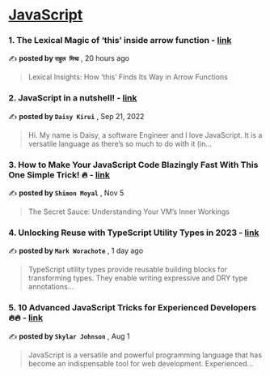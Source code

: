 
<h1><a href=https://medium.com/tag/javascript-development/recommended target="_blank" rel="noopener noreferrer">JavaScript</a></h1>
<h3>1. The Lexical Magic of ‘this’ inside arrow function - <a href=https://medium.com/@rahuulmiishra/the-lexical-magic-of-this-inside-arrow-function-004d3ba52d70?source=tag_recommended_feed---------0-84----------javascript_development----------5fa7ae5b_d6f8_461a_bd62_ba48df638ffa------- target="_blank" rel="noopener noreferrer">link</a></h3>

✍️ **posted by `राहुल मिश्रा`** <date> , 20 hours ago</date>

<blockquote>Lexical Insights: How ‘this’ Finds Its Way in Arrow Functions</blockquote>

<h3>2. JavaScript in a nutshell! - <a href=https://medium.com/@daisykirui/javascript-in-a-nutshell-669dab5b6e78?source=tag_recommended_feed---------1-107----------javascript_development----------5fa7ae5b_d6f8_461a_bd62_ba48df638ffa------- target="_blank" rel="noopener noreferrer">link</a></h3>

✍️ **posted by `Daisy Kirui`** <date> , Sep 21, 2022</date>

<blockquote>Hi. My name is Daisy, a software Engineer and I love JavaScript. It is a versatile language as there’s so much to do with it (in…</blockquote>

<h3>3. How to Make Your JavaScript Code Blazingly Fast With This One Simple Trick! 🔥 - <a href=https://medium.com/javascript-in-plain-english/how-to-make-your-javascript-code-blazingly-fast-with-this-one-simple-trick-92c53adbf1a1?source=tag_recommended_feed---------2-85----------javascript_development----------5fa7ae5b_d6f8_461a_bd62_ba48df638ffa------- target="_blank" rel="noopener noreferrer">link</a></h3>

✍️ **posted by `Shimon Moyal`** <date> , Nov 5</date>

<blockquote>The Secret Sauce: Understanding Your VM’s Inner Workings</blockquote>

<h3>4. Unlocking Reuse with TypeScript Utility Types in 2023 - <a href=https://medium.com/@worachote/unlocking-reuse-with-typescript-utility-types-95a467c73491?source=tag_recommended_feed---------3-84----------javascript_development----------5fa7ae5b_d6f8_461a_bd62_ba48df638ffa------- target="_blank" rel="noopener noreferrer">link</a></h3>

✍️ **posted by `Mark Worachote`** <date> , 1 day ago</date>

<blockquote>TypeScript utility types provide reusable building blocks for transforming types. They enable writing expressive and DRY type annotations…</blockquote>

<h3>5. 10 Advanced JavaScript Tricks for Experienced Developers 🔥🔥 - <a href=https://medium.com/@codegirljs/10-advanced-javascript-tricks-for-experienced-developers-7e42b5b37d83?source=tag_recommended_feed---------4-85----------javascript_development----------5fa7ae5b_d6f8_461a_bd62_ba48df638ffa------- target="_blank" rel="noopener noreferrer">link</a></h3>

✍️ **posted by `Skylar Johnson`** <date> , Aug 1</date>

<blockquote>JavaScript is a versatile and powerful programming language that has become an indispensable tool for web development. Experienced…</blockquote>

